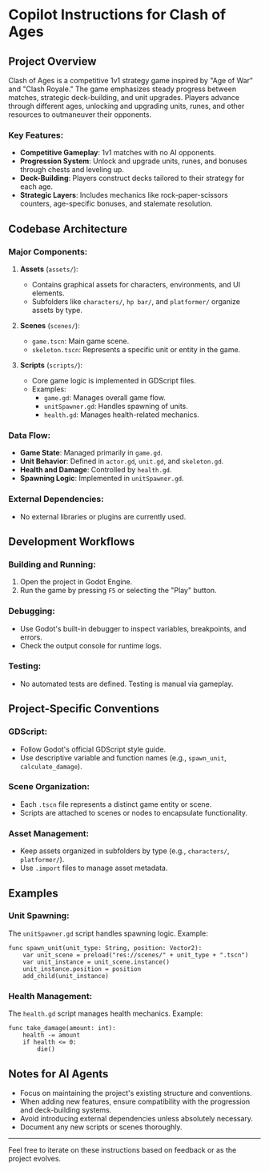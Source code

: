 # Copilot Instructions for Clash of Ages

## Project Overview

Clash of Ages is a competitive 1v1 strategy game inspired by "Age of War" and "Clash Royale." The game emphasizes steady progress between matches, strategic deck-building, and unit upgrades. Players advance through different ages, unlocking and upgrading units, runes, and other resources to outmaneuver their opponents.

### Key Features:

- **Competitive Gameplay**: 1v1 matches with no AI opponents.
- **Progression System**: Unlock and upgrade units, runes, and bonuses through chests and leveling up.
- **Deck-Building**: Players construct decks tailored to their strategy for each age.
- **Strategic Layers**: Includes mechanics like rock-paper-scissors counters, age-specific bonuses, and stalemate resolution.

## Codebase Architecture

### Major Components:

1. **Assets** (`assets/`):

   - Contains graphical assets for characters, environments, and UI elements.
   - Subfolders like `characters/`, `hp bar/`, and `platformer/` organize assets by type.

2. **Scenes** (`scenes/`):

   - `game.tscn`: Main game scene.
   - `skeleton.tscn`: Represents a specific unit or entity in the game.

3. **Scripts** (`scripts/`):
   - Core game logic is implemented in GDScript files.
   - Examples:
     - `game.gd`: Manages overall game flow.
     - `unitSpawner.gd`: Handles spawning of units.
     - `health.gd`: Manages health-related mechanics.

### Data Flow:

- **Game State**: Managed primarily in `game.gd`.
- **Unit Behavior**: Defined in `actor.gd`, `unit.gd`, and `skeleton.gd`.
- **Health and Damage**: Controlled by `health.gd`.
- **Spawning Logic**: Implemented in `unitSpawner.gd`.

### External Dependencies:

- No external libraries or plugins are currently used.

## Development Workflows

### Building and Running:

1. Open the project in Godot Engine.
2. Run the game by pressing `F5` or selecting the "Play" button.

### Debugging:

- Use Godot's built-in debugger to inspect variables, breakpoints, and errors.
- Check the output console for runtime logs.

### Testing:

- No automated tests are defined. Testing is manual via gameplay.

## Project-Specific Conventions

### GDScript:

- Follow Godot's official GDScript style guide.
- Use descriptive variable and function names (e.g., `spawn_unit`, `calculate_damage`).

### Scene Organization:

- Each `.tscn` file represents a distinct game entity or scene.
- Scripts are attached to scenes or nodes to encapsulate functionality.

### Asset Management:

- Keep assets organized in subfolders by type (e.g., `characters/`, `platformer/`).
- Use `.import` files to manage asset metadata.

## Examples

### Unit Spawning:

The `unitSpawner.gd` script handles spawning logic. Example:

```gdscript
func spawn_unit(unit_type: String, position: Vector2):
    var unit_scene = preload("res://scenes/" + unit_type + ".tscn")
    var unit_instance = unit_scene.instance()
    unit_instance.position = position
    add_child(unit_instance)
```

### Health Management:

The `health.gd` script manages health mechanics. Example:

```gdscript
func take_damage(amount: int):
    health -= amount
    if health <= 0:
        die()
```

## Notes for AI Agents

- Focus on maintaining the project's existing structure and conventions.
- When adding new features, ensure compatibility with the progression and deck-building systems.
- Avoid introducing external dependencies unless absolutely necessary.
- Document any new scripts or scenes thoroughly.

---

Feel free to iterate on these instructions based on feedback or as the project evolves.
